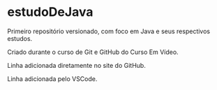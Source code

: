 # estudoDeJava

 Primeiro repositório versionado, com foco em Java e seus respectivos estudos.

 Criado durante o curso de Git e GitHub do Curso Em Vídeo.

Linha adicionada diretamente no site do GitHub.

Linha adicionada pelo VSCode.
